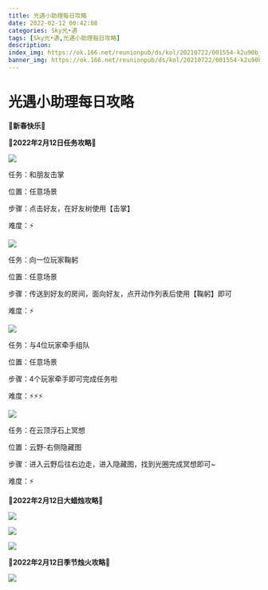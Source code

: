 ```yaml
---
title: 光遇小助理每日攻略
date: 2022-02-12 00:42:08
categories: Sky光•遇
tags: [Sky光•遇,光遇小助理每日攻略]
description: 
index_img: https://ok.166.net/reunionpub/ds/kol/20210722/001554-k2u90bj7ay.png?imageView&thumbnail=600x0&type=jpg
banner_img: https://ok.166.net/reunionpub/ds/kol/20210722/001554-k2u90bj7ay.png?imageView&thumbnail=600x0&type=jpg
---
```

# 光遇小助理每日攻略
**🌹新春快乐🌹**

 **🌊2022年2月12日任务攻略🌊**

![](https://ok.166.net/reunionpub/ds/kol/20220207/091225-8nut7g6hor.png)

  

任务：和朋友击掌

位置：任意场景

步骤：点击好友，在好友树使用【击掌】

难度：⚡

![](https://ok.166.net/reunionpub/ds/kol/20220207/091354-wpi6e7omu9.png)

  

任务：向一位玩家鞠躬

位置：任意场景

步骤：传送到好友的房间，面向好友，点开动作列表后使用【鞠躬】即可

难度：⚡

![](https://ok.166.net/reunionpub/ds/kol/20220207/091442-18jfrplea0.png)

  

任务：与4位玩家牵手组队

位置：任意场景

步骤：4个玩家牵手即可完成任务啦

难度：⚡⚡⚡

  

![](https://ok.166.net/reunionpub/ds/kol/20220212/000312-5fbmdypzsq.png)

任务：在云顶浮石上冥想

位置：云野-右侧隐藏图

步骤：进入云野后往右边走，进入隐藏图，找到光圈完成冥想即可~

难度：⚡

 **🌊2022年2月12日大蜡烛攻略🌊**

![](https://ok.166.net/reunionpub/ds/kol/20220212/000451-s7ng9t310d.png)

![](https://ok.166.net/reunionpub/ds/kol/20220212/000518-oss4be1yqa.png)

![](https://ok.166.net/reunionpub/ds/kol/20220212/000557-srp5db9ui8.png)

  

 **🌊2022年2月12日季节烛火攻略🌊**

![](https://ok.166.net/reunionpub/ds/kol/20220212/000642-yp8jaof9w3.png)

  

  

  

